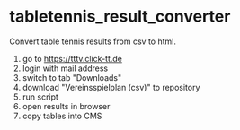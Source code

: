 # tabletennis_result_converter

Convert table tennis results from csv to html.

1. go to https://tttv.click-tt.de
2. login with mail address
3. switch to tab "Downloads"
4. download "Vereinsspielplan (csv)" to repository
5. run script
6. open results in browser
7. copy tables into CMS
